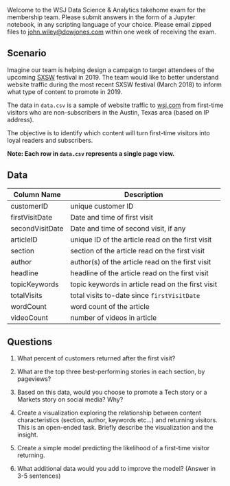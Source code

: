 Welcome to the WSJ Data Science & Analytics takehome exam for the membership team. Please submit answers in the form of a Jupyter notebook, in any scripting language of your choice. Please email zipped files to john.wiley@dowjones.com within one week of receiving the exam.

## Scenario

Imagine our team is helping design a campaign to target attendees of the upcoming [SXSW](https://www.sxsw.com/) festival in 2019. The team would like to better understand website traffic during the most recent SXSW festival (March 2018) to inform what type of content to promote in 2019.

The data in `data.csv` is a sample of website traffic to [wsj.com](https://www.wsj.com/) from first-time visitors who are non-subscribers in the Austin, Texas area (based on IP address). 

The objective is to identify which content will turn first-time visitors into loyal readers and subscribers. 

**Note: Each row in `data.csv` represents a single page view.**

## Data

| Column Name     | Description       |
| --------------- | ----------------- |
| customerID | unique customer ID
| firstVisitDate | Date and time of first visit
| secondVisitDate | Date and time of second visit, if any
| articleID | unique ID of the article read on the first visit
| section | section of the article read on the first visit
| author | author(s) of the article read on the first visit
| headline | headline of the article read on the first visit
| topicKeywords | topic keywords in article read on the first visit
| totalVisits | total visits to-date since `firstVisitDate`
| wordCount | word count of the article
| videoCount | number of videos in article


## Questions

1. What percent of customers returned after the first visit?

2. What are the top three best-performing stories in each section, by pageviews?

3. Based on this data, would you choose to promote a Tech story or a Markets story on social media? Why?

4. Create a visualization exploring the relationship between content characteristics (section, author, keywords etc...) and returning visitors. This is an open-ended task. Briefly describe the visualization and the insight.

5. Create a simple model predicting the likelihood of a first-time visitor returning.

6. What additional data would you add to improve the model? (Answer in 3-5 sentences)


